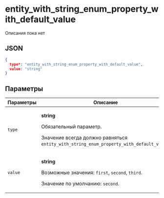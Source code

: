 # entity_with_string_enum_property_with_default_value
Описания пока нет

## JSON
```json
{
  type*: "entity_with_string_enum_property_with_default_value",
  value: "string"
}
```

## Параметры
| Параметры | Описание |
| --- | --- |
| `type` | <p>**string**</p><p>Обязательный параметр.</p><p>Значение всегда должно равняться `entity_with_string_enum_property_with_default_value`.</p> |
| `value` | <p>**string**</p><p>Возможные значения: `first`, `second`, `third`.</p><p>Значение по умолчанию: `second`.</p> |
